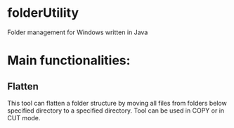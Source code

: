 # folderUtility
Folder management for Windows written in Java

# Main functionalities:

## Flatten

This tool can flatten a folder structure by moving all files from folders below specified directory to a specified directory.
Tool can be used in COPY or in CUT mode.
